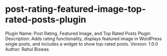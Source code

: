 # post-rating-featured-image-top-rated-posts-plugin
Plugin Name: Post Rating, Featured Image, and Top Rated Posts Plugin
Description: Adds rating functionality, displays featured image in WordPress single posts, and includes a widget to show top-rated posts.
Version: 1.0.0
Author: Rahul Biswas
